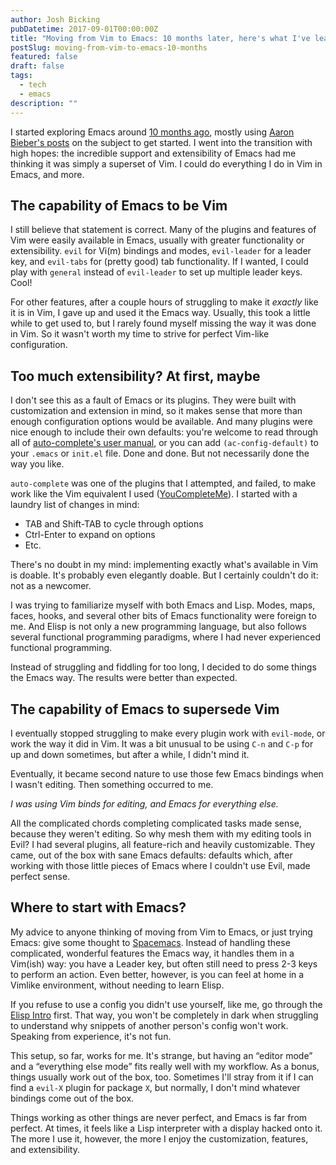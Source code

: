 ```yaml
---
author: Josh Bicking
pubDatetime: 2017-09-01T00:00:00Z
title: "Moving from Vim to Emacs: 10 months later, here's what I've learned"
postSlug: moving-from-vim-to-emacs-10-months
featured: false
draft: false
tags:
  - tech
  - emacs
description: ""
---
```


I started exploring Emacs around [10 months ago](https://gogs.jibby.org/jhb2345/dotfiles/commit/fc8ef310fcf6597ebb99f4c088204a4374a6d9fc), mostly using [Aaron Bieber's posts](https://blog.aaronbieber.com/2015/05/24/from-vim-to-emacs-in-fourteen-days.html) on the subject to get started. I went into the transition with high hopes: the incredible support and extensibility of Emacs had me thinking it was simply a superset of Vim. I could do everything I do in Vim in Emacs, and more.

## The capability of Emacs to be Vim

I still believe that statement is correct. Many of the plugins and features of Vim were easily available in Emacs, usually with greater functionality or extensibility. `evil` for Vi(m) bindings and modes, `evil-leader` for a leader key, and `evil-tabs` for (pretty good) tab functionality. If I wanted, I could play with `general` instead of `evil-leader` to set up multiple leader keys. Cool!

For other features, after a couple hours of struggling to make it _exactly_ like it is in Vim, I gave up and used it the Emacs way. Usually, this took a little while to get used to, but I rarely found myself missing the way it was done in Vim. So it wasn't worth my time to strive for perfect Vim-like configuration.

## Too much extensibility? At first, maybe

I don't see this as a fault of Emacs or its plugins. They were built with customization and extension in mind, so it makes sense that more than enough configuration options would be available. And many plugins were nice enough to include their own defaults: you're welcome to read through all of [auto-complete's user manual](https://github.com/auto-complete/auto-complete/blob/master/doc/manual.md), or you can add `(ac-config-default)` to your `.emacs` or `init.el` file. Done and done. But not necessarily done the way you like.

`auto-complete` was one of the plugins that I attempted, and failed, to make work like the Vim equivalent I used ([YouCompleteMe](https://github.com/Valloric/YouCompleteMe)). I started with a laundry list of changes in mind:

- TAB and Shift-TAB to cycle through options
- Ctrl-Enter to expand on options
- Etc.

There's no doubt in my mind: implementing exactly what's available in Vim is doable. It's probably even elegantly doable. But I certainly couldn't do it: not as a newcomer.

I was trying to familiarize myself with both Emacs and Lisp. Modes, maps, faces, hooks, and several other bits of Emacs functionality were foreign to me. And Elisp is not only a new programming language, but also follows several functional programming paradigms, where I had never experienced functional programming.

Instead of struggling and fiddling for too long, I decided to do some things the Emacs way. The results were better than expected.

## The capability of Emacs to supersede Vim

I eventually stopped struggling to make every plugin work with `evil-mode`, or work the way it did in Vim. It was a bit unusual to be using `C-n` and `C-p` for up and down sometimes, but after a while, I didn't mind it.

Eventually, it became second nature to use those few Emacs bindings when I wasn't editing. Then something occurred to me.

_I was using Vim binds for editing, and Emacs for everything else._

All the complicated chords completing complicated tasks made sense, because they weren't editing. So why mesh them with my editing tools in Evil? I had several plugins, all feature-rich and heavily customizable. They came, out of the box with sane Emacs defaults: defaults which, after working with those little pieces of Emacs where I couldn't use Evil, made perfect sense.

## Where to start with Emacs?

My advice to anyone thinking of moving from Vim to Emacs, or just trying Emacs: give some thought to [Spacemacs](http://spacemacs.org/). Instead of handling these complicated, wonderful features the Emacs way, it handles them in a Vim(ish) way: you have a Leader key, but often still need to press 2-3 keys to perform an action. Even better, however, is you can feel at home in a Vimlike environment, without needing to learn Elisp.

If you refuse to use a config you didn't use yourself, like me, go through the
[Elisp Intro](https://www.gnu.org/s/lispintro/) first. That way, you won't be completely in dark when struggling to understand why snippets of another person's config won't work. Speaking from experience, it's not fun.

This setup, so far, works for me. It's strange, but having an “editor mode” and a “everything else mode” fits really well with my workflow. As a bonus, things usually work out of the box, too. Sometimes I'll stray from it if I can find a `evil-X` plugin for package `X`, but normally, I don't mind whatever bindings come out of the box.

Things working as other things are never perfect, and Emacs is far from perfect.  At times, it feels like a Lisp interpreter with a display hacked onto it. The more I use it, however, the more I enjoy the customization, features, and extensibility.
